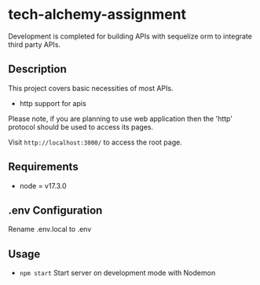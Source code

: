 # tech-alchemy-assignment
Development is completed for building APIs with sequelize orm to integrate third party APIs.

## Description
This project covers basic necessities of most APIs.
* http support for apis

Please note, if you are planning to use  web application then the 'http' protocol should be used to access its pages.

Visit `http://localhost:3000/` to access the root page.

## Requirements
* node = v17.3.0

## .env Configuration
Rename .env.local to .env

## Usage
* `npm start` Start server on development mode with Nodemon
